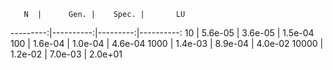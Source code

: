        N  |      Gen. |    Spec. |       LU
---------:|----------:|---------:|----------:
      10  |   5.6e-05 |  3.6e-05 |  1.5e-04
     100  |   1.6e-04 |  1.0e-04 |  4.6e-04
    1000  |   1.4e-03 |  8.9e-04 |  4.0e-02
   10000  |   1.2e-02 |  7.0e-03 |  2.0e+01
